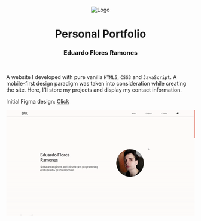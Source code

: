 <br>
<div align="center">
    <img width="50" src="./images/favicon.ico" alt="Logo">
    <h1>Personal Portfolio</h1>
    <h3>Eduardo Flores Ramones</h3>
</div>
<br>

A website I developed with pure vanilla `HTML5`, `CSS3` and `JavaScript`. A mobile-first design paradigm was taken into consideration while creating the site. Here, I'll store my projects and display my contact information.

Initial Figma design: [Click](https://www.figma.com/file/bH7hTXvHlq1NUDmqLl5abM/Portfolio?node-id=0%3A1&t=vyxrHbdmA1bwgcVV-1)

![Portfolio Demo](./images/portfolio.gif)
